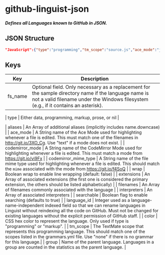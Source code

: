 # github-linguist-json

##### Defines all Languages known to GitHub in JSON.

## JSON Structure

```JSON
"JavaScript":{"type":"programming","tm_scope":"source.js","ace_mode":"javascript","codemirror_mode":"javascript","codemirror_mime_type":"text/javascript","color":"#f1e05a","aliases":["js","node"],"extensions":[".js","._js",".bones",".cjs",".es",".es6",".frag",".gs",".jake",".jsb",".jscad",".jsfl",".jsm",".jss",".mjs",".njs",".pac",".sjs",".ssjs",".xsjs",".xsjslib"],"filenames":["Jakefile"],"interpreters":["chakra","d8","gjs","js","node","nodejs","qjs","rhino","v8","v8-shell"],"language_id":183}
```

## Keys

| Key     | Description                                                                                                                                                                                 |
| ------- | ------------------------------------------------------------------------------------------------------------------------------------------------------------------------------------------- |
| fs_name | Optional field. Only necessary as a replacement for the sample directory name if the language name is not a valid filename under the Windows filesystem (e.g., if it contains an asterisk). |

| type | Either data, programming, markup, prose, or nil |

| aliases | An Array of additional aliases (implicitly includes name.downcase) |
| ace_mode | A String name of the Ace Mode used for highlighting whenever a file is edited. This must match one of the filenames in http://git.io/3XO_Cg. Use "text" if a mode does not exist. |
| codemirror_mode | A String name of the CodeMirror Mode used for highlighting whenever a file is edited. This must match a mode from https://git.io/vi9Fx |
| codemirror_mime_type | A String name of the file mime type used for highlighting whenever a file is edited. This should match the `mime` associated with the mode from https://git.io/f4SoQ |
| wrap | Boolean wrap to enable line wrapping (default: false) |
| extensions | An Array of associated extensions (the first one is considered the primary extension, the others should be listed alphabetically) |
| filenames | An Array of filenames commonly associated with the language |
| interpreters | An Array of associated interpreters |
| searchable | Boolean flag to enable searching (defaults to true) |
| language_id | Integer used as a language-name-independent indexed field so that we can rename languages in Linguist without reindexing all the code on GitHub. Must not be changed for existing languages without the explicit permission of GitHub staff. |
| color | CSS hex color to represent the language. Only used if type is "programming" or "markup". |
| tm_scope | The TextMate scope that represents this programming language. This should match one of the scopes listed in the grammars.yml file. Use "none" if there is no grammar for this language.|
| group | Name of the parent language. Languages in a group are counted in the statistics as the parent language. |

